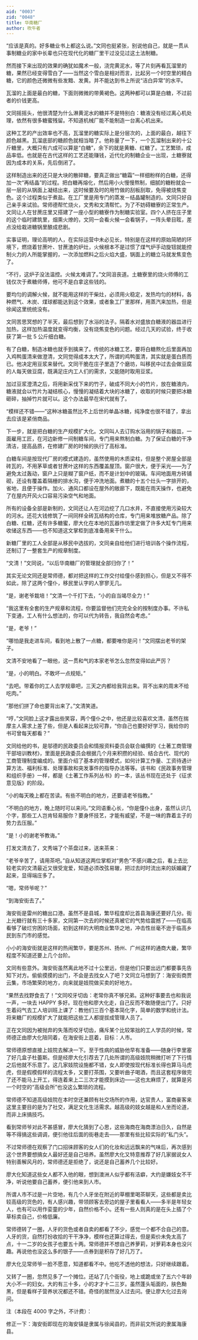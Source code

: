 ```yaml
---
aid: "0003"
zid: "0048"
title: 华南糖厂
author: 吹牛者
---
```


“应该是真的。好多糖业书上都这么说。”文同也挺紧张，别说他自己，就是一贯从事制糖业的家中长辈也只在现代化的糖厂里干过没见过这土法制糖。

然而接下来出现的效果的确犹如魔术一般，浇完黄泥水，等了片刻再看瓦溜里的糖，果然已经变得雪白了——当然这个雪白是相对而言，比起另一个时空里的精白糖，它的颜色还微微有些发黯、发黄。并不能达到书上所说“洁白异常”的水平。

瓦溜的上面是最白的糖，下面则微微的带黄褐色。这两种都可以算是白糖，不过前者的价钱更高。

文同摇摇头，他很清楚为什么淋黄泥水的糖并不是特别白：糖液没有经过离心机处理，依然有很多糖蜜残留。不知道机械厂能不能制造一台离心机出来。

这种工艺的产出效率也不高，瓦溜里的糖实际上是分层次的，上面的最白，越往下颜色越黑。瓦溜底部的糖颜色就相当暗了。他称量了一下，一个瓦溜制出来的十公斤糖里，大概只有六成可以算是“白糖”，余下的就是黄糖、红糖了。工艺繁琐，成品率低。也就是在古代这样的工艺还能赚钱，近代化的制糖企业一出现，土糖寮就因为成本的关系，先后倒闭了。

这样制造出来的还只是大块的散碎糖，要真正做出“糖霜”一样细粉样的白糖，还得加一次“再结晶”的过程。把白糖再熔化，然后用小火慢慢熬制，细腻的糖粉就会一层一层的从锅面上凝结出来，这时候要及时的用竹做的刮板刮取，免得被烧焦变色。这个过程类似于煮盐。在工厂里是用专门的蒸发－结晶罐制造的。文同只好自己亲手来试验。常师德帮忙烧火，文秀和文清帮忙。为了不妨碍糖寮的正常生产。文同让人在甘蔗庄里又搭建了一座小型的糖寮作为制糖实验室。四个人挤在庄子里的这个临时建筑里，烟熏火燎的，文同一会看火候一会看锅子，一阵头晕目眩，差点没给栽进糖锅里酿成悲剧。

实事证明，理论高明的人，在实际运营中未必见长，特别是在这样的原始简陋的环境下，燃烧着甘蔗叶、甘蔗渣的炉灶，火候根本不是过惯了煤气炉手动旋钮就能控制火力的人所能掌握的，一次添加燃料之后火焰大盛，锅面上的糖立马就发焦变色了。

“不行，这炉子没法温控。火候太难调了。”文同沮丧道。土糖寮里的烧火师傅的工钱仅次于煮糖师傅，他可不是白拿这些钱的。

要均匀的调解火候，就不能用这样的干柴灶，必须用火稳定，发热均匀的材料，各种燃气、木炭、煤球都能达到这个效果，或者象工厂里那样，用蒸汽来加热，但是徐闻这里统统没有。

文同苦思冥想的了半天，最后想到了水浴的法子。隔着水对盛放白糖液的器皿进行加热，这样加热温度就变得均衡，没有烧焦变色的问题。经过几天的试验，终于收获了第一批 5 公斤细白糖。

有了白糖，制造冰糖也就手到擒来了。传统的冰糖工艺，要将白糖熬化后里面再加入鸡鸭蛋清来做澄清，文同觉得成本太大了，所谓的鸡鸭蛋清，其实就是蛋白质而已。他决定用豆浆来替代。文同干脆在庄子里造了个磨坊，叫移民中过去会做豆腐的人每天做豆腐，既满足庄内工人们的需求，又能随时取用豆浆。

加过豆浆澄清之后，将用新采伐下来的竹子，破成不同大小的竹片，放在糖液内，糖液就会以竹片为凝结核心，慢慢的凝结着大块的冰糖了，收取的时候只要把冰糖砸碎，抽掉竹片就可以。这个办法最早在宋代就有了。

“模样还不错——”这种冰糖虽然比不上后世的单晶冰糖，纯净度也很不错了，拿出去应该是紧俏商品。

下一步，就是把白糖的生产规模扩大化。文同叫人去订购水浴用的锅子和器皿，一面雇用工匠，在河边新修一间制糖车间，专门用来熬制白糖。为了保证白糖的干净清洁，提高品质，在修建厂房的时候的执行了高标准。

白糖车间是按现代厂房的模式建造的，虽然使用的木质梁柱，但是整个房屋全部是砖瓦的，不用茅草或者甘蔗叶这样的东西覆盖屋顶。窗户很大，便于采光——为了避免太过轰动，窗户上只是糊了窗户纸，而不是计划中的玻璃。车间地面用方砖铺砌，还设有覆盖着隔栅的排水沟，便于冲洗地面。煮糖的十五个灶头一字排开的，省地，且便于操作。加火、通风口都设在屋外的敞廊下，既能在雨天操作，也避免了在屋内开风火口容易污染空气和地面。

所有的设备全部是新制的，文同还让人在河边挖了几口水井，不直接使用污染较大的河水。还花大钱修筑了一间同样全砖瓦结构的仓库，专门用来堆放糖产品。除了白糖、红糖，还有许多糖蜜，廖大化在本地的瓦器作坊里定做了许多大缸专门用来收储这东西——也不知道这文掌柜到底准备用来干什么。

新糖厂里的工人全部是从移民中选拔的，文同亲自给他们进行培训各个操作流程，还制订了一整套生产的规章制度。

“文清！”文同说，“以后华南糖厂的管理就全部归你了！”

其实无论文同还是常师德，都对把这样的工作交付给僮仆感到担心，但是又不得不如此，除了这两个僮仆，移民里认字的人寥寥无几。

“是，谢老爷栽培！”文清一个千打下去，“小的自当竭尽全力！”

“我这里有全套的生产规章和流程，你要监督他们完完全全的按制度办事。不许私下变通，工人有什么想法的，你可以代为转告，我自然会考虑。”

“是，老爷！”

“哪怕是我走进车间，看到地上散了一点糖，都要唯你是问！”文同摆出老爷的架子。

文清不安地看了一眼他，这一贯和气的本家老爷怎么忽然变得如此严厉？

“是，小的明白。不敢坏一点规矩。”

“去吧。带着你的工人去学规章吧，三天之内都给我背出来。背不出来的周末不给吃肉。”

“那他们拼了命也要背出来了。”文清笑道。

“哼，”文同脸上这才露出些笑容，两个僮仆之中，他还是比较喜欢文清，虽然在揣摩主人需求上差了些，但是人看起来比较可靠，“你自己也要好好学习，我给你的书可曾每天都看？”

文同给他的书，是邬德的民政委员会和情报资料委员会联合编撰的《土著工商管理干部培训教材》，里面是民政委员会根据几个月来积攒的经验、结合古代、现代的工商管理制度编成的。里面介绍了基本的管理模式，如何计算工作量、工资待遇计算方法、福利标准、处理事故和突发事件的指导办法等等。该书和《民政事务管理和组织手册》一样，都是《土著工作系列丛书》的一本，该丛书现在还处于《征求意见版》的阶段。

“小的每天晚上都在苦读。有些不明白的地方，还要请老爷指教。”

“不明白的地方，晚上随时可以来问。”文同语重心长，“你是僮仆出身，虽然认识几个字，那些工人岂肯轻易服你？要身怀技艺，才能有威望，不是一味的靠着主子的势力去压服。”

“是！小的谢老爷教诲。”

打发文清去了，文秀端了个茶盘过来，送来茶来：

“老爷辛苦了，请用茶吧。”自从知道这两位掌柜对“男色”不感兴趣之后，看上去比较老实的文清最近又很受宠爱，知道必须改弦易辙，把过去时时流出来的妖媚藏了起来，显得端庄多了。

“嗯，常师爷呢？”

“到海安街去了。”

海安街是雷州的糖出口港。虽然不是县城，繁华程度却比首县海康还要好几分。街上光糖行就有三十多家，文同第一次去的时候还真被它的气势给震撼了——在临高看够了破烂穷困的场面，初到这样的大明商业繁华之地，冲击性丝毫不逊于临高乡民到东门市的感觉。

小小的海安街就是这样的热闹繁华，要是苏州、扬州、广州这样的通商大畿，繁华程度不知道还要上几个台阶。

文同有些意外。海安街虽然离此地不过十公里远，但是他们只要出远门都要事先告知下对方。偷偷摸摸的出门，不会是去找女人了吧？文同立马想到了：海安街商贾云集，市场繁荣的地方，向来就是妓院做买卖的好地方。

“果然去找野食去了！”文同咬牙切齿：老常你真不够兄弟。这种好事要去也和我说一声，一块去 HAPPY 多好。现在他和廖大化走，自己反而不敢随便出门了。只好生着闷气去工人培训班上课了：教他们三百个基本简化字，简单的数学和统计法。将来糖厂的规模扩大了就能把这些工人都提拔成管理人员了。

正在文同因为被抛弃的失落而咬牙切齿，痛斥某个比较笨拙的工人学员的时候，常师德正由廖大化陪同着，在海安街上逛着，目标：人市。

常师德原想直接上妓院去解决一下。至于性病的威胁他早有准备——随身行李里塞了好几盒子杜蕾斯。但是经廖大化引荐去了几处所谓的高级妓院稍微打听了下行情之后他就不乐意了。这几家妓院设施都不错，女人即使按现代标准长得也算马马虎虎，但是假模假样的流程太多，又要打茶围，又要听曲子喝酒，而且这套程序做完了还不能马上开工，得连着来上二三次才能摸到床边——这也太麻烦了，就算是另一个时空的“高级会所”也没这么繁琐的流程。

常师德不知道高级妓院在本时空还兼顾有社交场所的作用，达官贵人，富商豪客来这里主要目的是为了社交，满足文化生活需求。越高级的妓女越是和人坐而论道，而非上床搞技巧。

看到常师爷对此不甚感冒，廖大化猜到了心思，这些海商在海商漂泊日久，自然是等不得搞这些调调，便引他往后面的街巷走去——那里有些比较实际的“私门头”。

不过常师德在观察了门口招徕顾客的女人们的化妆和远远飘来的气味后，再次感到这个世界要想搞女人最好还是自己培养。虽然廖大化又特意推荐了好几家据说女人特别善解风月的，常师德还是拒绝了，说还是自己蓄养几个比较好。

廖大化知道这些女人都不入他的眼，想到澳洲人似乎都有洁癖，大约是嫌妓女不干净，听说他要自己蓄养，便引他来到人市。

所谓人市不过是一片空地，有几个人牙坐在附近的草棚里喝茶聊天，这些都是卖比较高级的货色的，有人感兴趣，带领顾客去旁边的屋子里看看人——多半是年轻女人，也有可以用作娈童的少年，自然价格不小。还有一些人则真的是在头上插了个草标卖自己，价格低廉。

常师德转了一圈，人牙的货色或者自卖的都看了不少，感觉一个都不合自己的意。人牙的货，自然打扮收拾的干干净净，模样也还算过得去，但是索价未免太高了点，十一二岁的女孩子也要五十两。常师德并不想自己养萝莉，对萝莉本身也没兴趣。再说他也没这么多的银子——点券到是积存了好几万了。

廖大化见常师爷一脸不愿意，知道都看不中。他吃不透他的想法，只好继续跟着。

又转了一圈，忽然见多了一个摊位。还站了几个衙役，地上或跪或坐了五六个年龄大小不一的妇女。大的有三十多，小的才才十二三岁。虽然蓬头垢面的，肤色黝黑，但是看样子营养状况都还不错。奇怪的居然没人过去问。便让廖大化过去询问。

注（本段在 4000 字之外，不计费）：

修正一下：海安街即现在的海安镇是隶属与徐闻县的，而非前文所说的隶属海康县。
